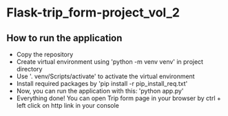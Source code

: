 # Flask-trip_form-project_vol_2

## How to run the application
- Copy the repository 
- Create virtual environment using 'python -m venv venv' in project directory
- Use '. venv/Scripts/activate' to activate the virtual environment
- Install required packages by 'pip install -r pip_install_req.txt'
- Now, you can run the application with this: 'python app.py'
- Everything done! You can open Trip form page in your browser by ctrl + left click on http link in your console
